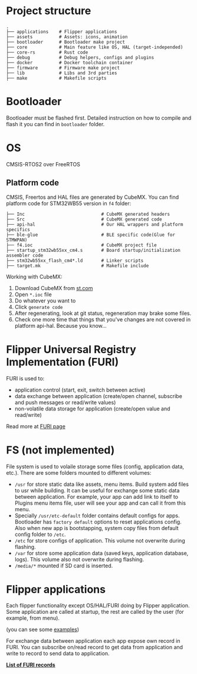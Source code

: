 # Project structure

```
.
├── applications    # Flipper applications
├── assets          # Assets: icons, animation
├── bootloader      # Bootloader make project
├── core            # Main feature like OS, HAL (target-independed)
├── core-rs         # Rust code
├── debug           # Debug helpers, configs and plugins
├── docker          # Docker toolchain container
├── firmware        # Firmware make project
├── lib             # Libs and 3rd parties
├── make            # Makefile scripts
```

# Bootloader

Bootloader must be flashed first.
Detailed instruction on how to compile and flash it you can find in `bootloader` folder.

# OS

CMSIS-RTOS2 over FreeRTOS

## Platform code

CMSIS, Freertos and HAL files are generated by CubeMX.
You can find platform code for STM32WB55 version in `f4` folder:

```
├── Inc                             # CubeMX generated headers
├── Src                             # CubeMX generated code
├── api-hal                         # Our HAL wrappers and platform specifics
├── ble-glue                        # BLE specific code(Glue for STMWPAN)
├── f4.ioc                          # CubeMX project file
├── startup_stm32wb55xx_cm4.s       # Board startup/initialization assembler code
├── stm32wb55xx_flash_cm4*.ld       # Linker scripts
├── target.mk                       # Makefile include

```

Working with CubeMX:
1. Download CubeMX from [st.com](https://www.st.com/en/development-tools/stm32cubemx.html)
2. Open `*.ioc` file
3. Do whatever you want to
3. Click `generate code`
4. After regenerating, look at git status, regeneration may brake some files.
5. Check one more time that things that you've changes are not covered in platform api-hal. Because you know...

# Flipper Universal Registry Implementation (FURI)

FURI is used to:

* application control (start, exit, switch between active)
* data exchange between application (create/open channel, subscribe and push messages or read/write values)
* non-volatile data storage for application (create/open value and read/write)

Read more at [FURI page](FURI)

# FS (not implemented)

File system is used to volaile storage some files (config, application data, etc.). There are some folders mounted to different volumes:

* `/usr` for store static data like assets, menu items. Build system add files to usr while building. It can be useful for exchange some static data between application. For example, your app can add link to itself to Plugins menu items file, user will see your app and can call it from this menu.
* Specially `/usr/etc-default` folder contains default configs for apps. Bootloader has `factory default` options to reset applications config. Also when new app is bootstapping, system copy files from default config folder to `/etc`.
* `/etc` for store configs of application. This volume not overwrite during flashing.
* `/var` for store some application data (saved keys, application database, logs). This volume also not overwrite during flashing.
* `/media/*` mounted if SD card is inserted.

# Flipper applications

Each flipper functionality except OS/HAL/FURI doing by Flipper application. Some application are called at startup, the rest are called by the user (for example, from menu).

(you can see some [examples](Application-examples))

For exchange data between application each app expose own record in FURI. You can subscribe on/read record to get data from application and write to record to send data to application.

**[List of FURI records](FURI-records-list)**

